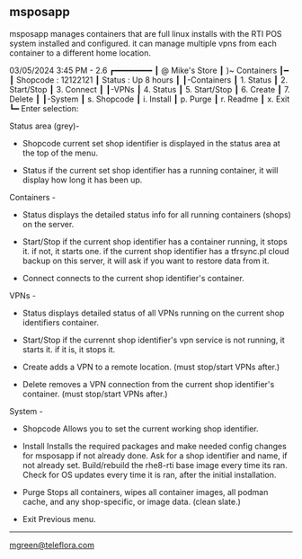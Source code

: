 msposapp
--------
msposapp manages containers that are full linux installs with the RTI POS system installed and configured.
it can manage multiple vpns from each container to a different home location.

03/05/2024  3:45 PM - 2.6
┏━━━━━━━━
┃ @ Mike's Store
┃ )~ Containers
┃━
┃ Shopcode : 12122121
┃ Status   :  Up 8 hours
┃
┃-Containers
┃ 1. Status
┃ 2. Start/Stop
┃ 3. Connect
┃
┃-VPNs
┃ 4. Status
┃ 5. Start/Stop
┃ 6. Create
┃ 7. Delete
┃
┃-System
┃ s. Shopcode
┃ i. Install
┃ p. Purge
┃ r. Readme
┃ x. Exit
┗━
Enter selection: 

Status area (grey)-
- Shopcode
current set shop identifier is displayed in the status area at the top of the menu.

- Status
if the current set shop identifier has a running container, it will display how long it has been up.

Containers -
- Status
displays the detailed status info for all running containers (shops) on the server.

- Start/Stop
if the current shop identifier has a container running, it stops it. if not, it starts one.
if the current shop identifier has a tfrsync.pl cloud backup on this server, it will ask if you want to restore data from it.

- Connect
connects to the current shop identifier's container.

VPNs -
- Status
displays detailed status of all VPNs running on the current shop identifiers container.

- Start/Stop
if the currennt shop identifier's vpn service is not running, it starts it. if it is, it stops it.

- Create
adds a VPN to a remote location. (must stop/start VPNs after.)

- Delete
removes a VPN connection from the current shop identifier's container. (must stop/start VPNs after.)

System -
- Shopcode
Allows you to set the current working shop identifier.

- Install
Installs the required packages and make needed config changes for msposapp if not already done.
Ask for a shop identifier and name, if not already set.
Build/rebuild the rhe8-rti base image every time its ran.
Check for OS updates every time it is ran, after the initial installation.

- Purge
Stops all containers, wipes all container images, all podman cache, and any shop-specific, or image data. (clean slate.)

- Exit
Previous menu.

---
mgreen@teleflora.com
